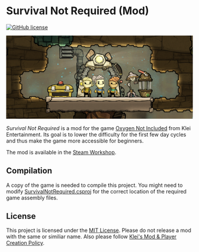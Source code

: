# Survival Not Required (Mod)

[![GitHub license](https://img.shields.io/github/license/sungaila/SurvivalNotRequired?style=flat-square)](https://github.com/sungaila/SurvivalNotRequired/blob/master/LICENSE)

![Screenshot](https://raw.githubusercontent.com/sungaila/SurvivalNotRequired/master/etc/Screenshot_01.png)

_Survival Not Required_ is a mod for the game [Oxygen Not Included](https://www.klei.com/games/oxygen-not-included) from Klei Entertainment. Its goal is to lower the difficulty for the first few day cycles and thus make the game more accessible for beginners.

The mod is available in the [Steam Workshop](https://steamcommunity.com/sharedfiles/filedetails/?id=2840201171).

## Compilation
A copy of the game is needed to compile this project. You might need to modify [SurvivalNotRequired.csproj](https://github.com/sungaila/SurvivalNotRequired/blob/master/src/SurvivalNotRequired.csproj) for the correct location of the required game assembly files.

## License
This project is licensed under the [MIT License](https://github.com/sungaila/SurvivalNotRequired/blob/master/LICENSE). Please do not release a mod with the same or similiar name. Also please follow [Klei's Mod & Player Creation Policy](https://www.klei.com/mod-player-creation-policy).